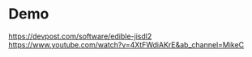 # Demo
https://devpost.com/software/edible-jisdl2
https://www.youtube.com/watch?v=4XtFWdiAKrE&ab_channel=MikeC
